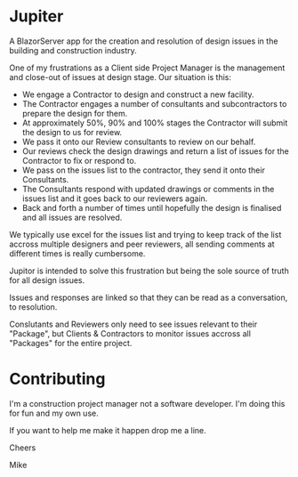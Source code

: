 # Jupiter
A BlazorServer app for the creation and resolution of design issues in the building and construction industry.

One of my frustrations as a Client side Project Manager is the management and close-out of issues at design stage. Our situation is this:

* We engage a Contractor to design and construct a new facility.
* The Contractor engages a number of consultants and subcontractors to prepare the design for them.
* At approximately 50%, 90% and 100% stages the Contractor will submit the design to us for review.
* We pass it onto our Review consultants to review on our behalf.
* Our reviews check the design drawings and return a list of issues for the Contractor to fix or respond to.
* We pass on the issues list to the contractor, they send it onto their Consultants.
* The Consultants respond with updated drawings or comments in the issues list and it goes back to our reviewers again.
* Back and forth a number of times until hopefully the design is finalised and all issues are resolved.

We typically use excel for the issues list and trying to keep track of the list accross multiple designers and peer reviewers, all sending comments at different times is really cumbersome.

Jupitor is intended to solve this frustration but being the sole source of truth for all design issues.

Issues and responses are linked so that they can be read as a conversation, to resolution.

Conslutants and Reviewers only need to see issues relevant to their "Package", but Clients & Contractors to monitor issues accross all "Packages" for the entire project.

# Contributing
I'm a construction project manager not a software developer. I'm doing this for fun and my own use.

If you want to help me make it happen drop me a line.


Cheers

Mike
